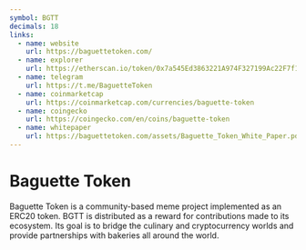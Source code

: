 ```yaml
---
symbol: BGTT
decimals: 18
links:
  - name: website
    url: https://baguettetoken.com/
  - name: explorer
    url: https://etherscan.io/token/0x7a545Ed3863221A974F327199Ac22F7f12535F11
  - name: telegram
    url: https://t.me/BaguetteToken
  - name: coinmarketcap
    url: https://coinmarketcap.com/currencies/baguette-token
  - name: coingecko
    url: https://coingecko.com/en/coins/baguette-token
  - name: whitepaper
    url: https://baguettetoken.com/assets/Baguette_Token_White_Paper.pdf
---
```


# Baguette Token

Baguette Token is a community-based meme project implemented as an ERC20 token. BGTT is distributed as a reward for contributions made to its ecosystem. Its goal is to bridge the culinary and cryptocurrency worlds and provide partnerships with bakeries all around the world.
